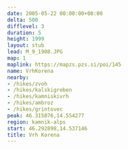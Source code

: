 ```yaml
---
date: 2005-05-22 00:00:00+00:00
delta: 500
difflevel: 3
duration: 5
height: 1999
layout: stub
lead: M_9_1908.JPG
map: 1
maplink: https://mapzs.pzs.si/poi/145
name: VrhKorena
nearby:
- /hikes/zvoh
- /hikes/kalskigreben
- /hikes/kamniskivrh
- /hikes/ambroz
- /hikes/grintovec
peak: 46.315076,14.554277
region: kamnik-alps
start: 46.292898,14.537146
title: Vrh Korena
---
```

